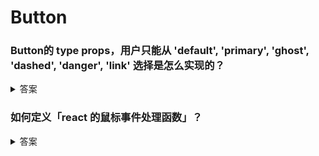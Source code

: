 # Button

### Button的 type props，用户只能从 'default', 'primary', 'ghost', 'dashed', 'danger', 'link' 选择是怎么实现的？

<details>
<summary>答案</summary>

```
// 1. 创建 tuple 辅助函数
const tuple = <T extends string[]>(...args: T) => args;

// 2. 
const ButtonTypes = tuple('default', 'primary', 'ghost', 'dashed', 'danger', 'link');

// 3. 
type ButtonType = (typeof ButtonTypes)[number];

// 4. 
interface BaseButtonProps {
  type?: ButtonType
}
```

</details> 

### 如何定义「react 的鼠标事件处理函数」？

<details>
<summary>答案</summary>

```
`React.MouseEventHandler<HTMLElement>`
```

<details>

### 如何根据已存在的 interface1，返回一个新的 interface2，其中 interface2 删除了某个属性？

</details>

<summary>答案</summary>

```typescript
interface interface1 {
    aa: string
    bb: string
}

type interface2 = Omit<interface1, 'aa'>

const test: interface2 = {
    bb: "123"
}
```

</details> 




